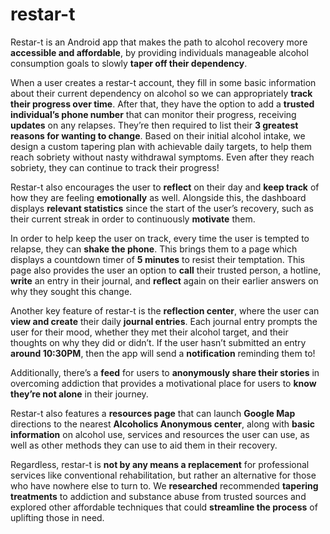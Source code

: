 # restar-t
Restar-t is an Android app that makes the path to alcohol recovery more **accessible and affordable**, by providing individuals manageable alcohol consumption goals to slowly **taper off their dependency**.

When a user creates a restar-t account, they fill in some basic information about their current dependency on alcohol so we can appropriately **track their progress over time**. After that, they have the option to add a **trusted individual’s phone number** that can monitor their progress, receiving **updates** on any relapses. They’re then required to list their **3 greatest reasons for wanting to change**. Based on their initial alcohol intake, we design a custom tapering plan with achievable daily targets, to help them reach sobriety without nasty withdrawal symptoms. Even after they reach sobriety, they can continue to track their progress!

Restar-t also encourages the user to **reflect** on their day and **keep track** of how they are feeling **emotionally** as well. Alongside this, the dashboard displays **relevant statistics** since the start of the user’s recovery, such as their current streak in order to continuously **motivate** them. 

In order to help keep the user on track, every time the user is tempted to relapse, they can **shake the phone**. This brings them to a page which displays a countdown timer of **5 minutes** to resist their temptation.  This page also provides the user an option to **call** their trusted person, a hotline, **write** an entry in their journal, and **reflect** again on their earlier answers on why they sought this change. 

Another key feature of restar-t is the **reflection center**, where the user can **view and create** their daily **journal entries**. Each journal entry prompts the user for their mood, whether they met their alcohol target, and their thoughts on why they did or didn’t. If the user hasn’t submitted an entry **around 10:30PM**, then the app will send a **notification** reminding them to! 

Additionally, there’s a **feed** for users to **anonymously share their stories** in overcoming addiction that provides a motivational place for users to **know they’re not alone** in their journey.

Restar-t also features a **resources page** that can launch **Google Map** directions to the nearest **Alcoholics Anonymous center**, along with **basic information** on alcohol use, services and resources the user can use, as well as other methods they can use to aid them in their recovery. 

Regardless, restar-t is **not by any means a replacement** for professional services like conventional rehabilitation, but rather an alternative for those who have nowhere else to turn to. We **researched** recommended **tapering treatments** to addiction and substance abuse from trusted sources and explored other affordable techniques that could **streamline the process** of uplifting those in need.
